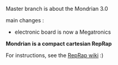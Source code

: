 Master branch is about the Mondrian 3.0

main changes :

- electronic board is now a Megatronics


**Mondrian is a compact cartesian RepRap**

For instructions, see the [RepRap wiki](http://reprap.org/wiki/Mondrian) :)